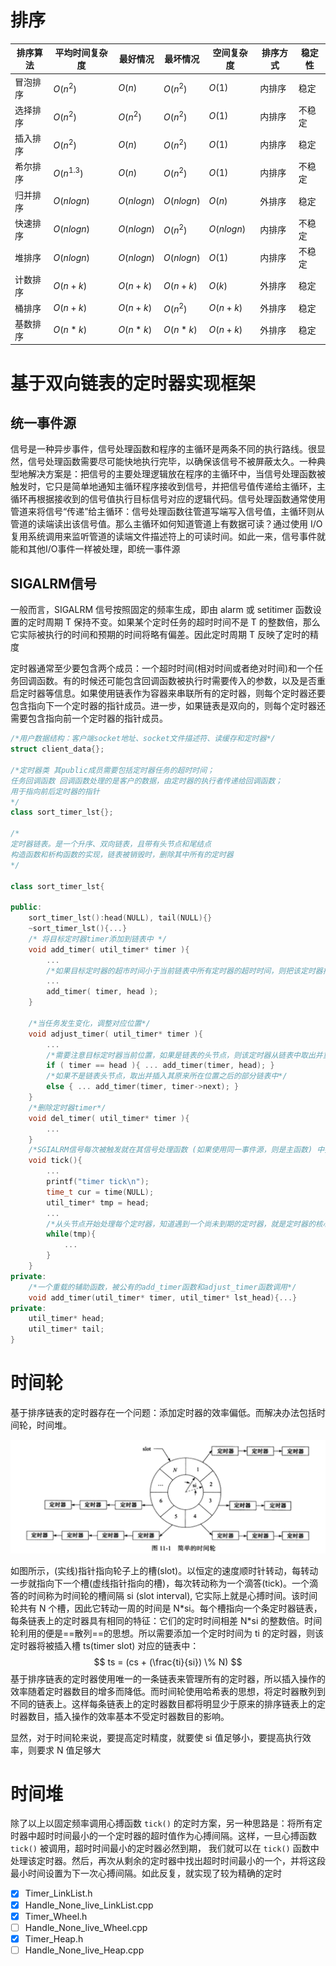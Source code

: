 # 排序

| 排序算法 | 平均时间复杂度 | 最好情况     | 最坏情况     | 空间复杂度   | 排序方式 | 稳定性 |
| -------- | -------------- | ------------ | ------------ | ------------ | -------- | ------ |
| 冒泡排序 | $O(n^2)$       | $O(n)$       | $O(n^2)$     | $O(1)$       | 内排序   | 稳定   |
| 选择排序 | $O(n^2)$       | $O(n^2)$     | $O(n^2)$     | $O(1)$       | 内排序   | 不稳定 |
| 插入排序 | $O(n^2)$       | $O(n)$       | $O(n^2)$     | $O(1)$       | 内排序   | 稳定   |
| 希尔排序 | $O(n^{1.3})$   | $O(n)$       | $O(n^2)$     | $O(1)$       | 内排序   | 不稳定 |
| 归并排序 | $O(n log n)$   | $O(n log n)$ | $O(n log n)$ | $O(n)$       | 外排序   | 稳定   |
| 快速排序 | $O(n log n)$   | $O(n log n)$ | $O(n^2)$     | $O(n log n)$ | 内排序   | 不稳定 |
| 堆排序   | $O(n log n)$   | $O(n log n)$ | $O(n log n)$ | $O(1)$       | 内排序   | 不稳定 |
| 计数排序 | $O(n+k)$       | $O(n+k)$     | $O(n+k)$     | $O(k)$       | 外排序   | 稳定   |
| 桶排序   | $O(n+k)$       | $O(n+k)$     | $O(n^2)$     | $O(n+k)$     | 外排序   | 稳定   |
| 基数排序 | $O(n*k)$       | $O(n*k)$     | $O(n*k)$     | $O(n+k)$     | 外排序   | 稳定   |

# 基于双向链表的定时器实现框架

## 统一事件源

信号是一种异步事件，信号处理函数和程序的主循环是两条不同的执行路线。很显然，信号处理函数需要尽可能快地执行完毕，以确保该信号不被屏蔽太久。一种典型地解决方案是：把信号的主要处理逻辑放在程序的主循环中，当信号处理函数被触发时，它只是简单地通知主循环程序接收到信号，并把信号值传递给主循环，主循环再根据接收到的信号值执行目标信号对应的逻辑代码。信号处理函数通常使用管道来将信号“传递”给主循环：信号处理函数往管道写端写入信号值，主循环则从管道的读端读出该信号值。那么主循环如何知道管道上有数据可读？通过使用 I/O复用系统调用来监听管道的读端文件描述符上的可读时间。如此一来，信号事件就能和其他I/O事件一样被处理，即统一事件源

## SIGALRM信号

一般而言，SIGALRM 信号按照固定的频率生成，即由 alarm 或 setitimer 函数设置的定时周期 T 保持不变。如果某个定时任务的超时时间不是 T 的整数倍，那么它实际被执行的时间和预期的时间将略有偏差。因此定时周期 T 反映了定时的精度

定时器通常至少要包含两个成员：一个超时时间(相对时间或者绝对时间)和一个任务回调函数。有的时候还可能包含回调函数被执行时需要传入的参数，以及是否重启定时器等信息。如果使用链表作为容器来串联所有的定时器，则每个定时器还要包含指向下一个定时器的指针成员。进一步，如果链表是双向的，则每个定时器还需要包含指向前一个定时器的指针成员。

```C++
/*用户数据结构：客户端socket地址、socket文件描述符、读缓存和定时器*/
struct client_data{};

/*定时器类 其public成员需要包括定时器任务的超时时间；
任务回调函数 回调函数处理的是客户的数据，由定时器的执行者传递给回调函数；
用于指向前后定时器的指针
*/
class sort_timer_lst{};

/*
定时器链表。是一个升序、双向链表，且带有头节点和尾结点
构造函数和析构函数的实现，链表被销毁时，删除其中所有的定时器
*/

class sort_timer_lst{
    
public:
    sort_timer_lst():head(NULL), tail(NULL){}
    ~sort_timer_lst(){...}
    /* 将目标定时器timer添加到链表中 */
    void add_timer( util_timer* timer ){
    	...
        /*如果目标定时器的超市时间小于当前链表中所有定时器的超时时间，则把该定时器插入链表头部，作为	新链表的头节点，否则调用重载函数 add_timer(util_timer* timer, util_timer* lst_head), 保证链表的升序特性*/
        ...
        add_timer( timer, head );
    }
    
    /*当任务发生变化，调整对应位置*/
    void adjust_timer( util_timer* timer ){
        ...
        /*需要注意目标定时器当前位置，如果是链表的头节点，则该定时器从链表中取出并重新插入链表*/
        if ( timer == head ){ ... add_timer(timer, head); }
        /*如果不是链表头节点，取出并插入其原来所在位置之后的部分链表中*/
        else { ... add_timer(timer, timer->next); }
    }
    /*删除定时器timer*/
    void del_timer( util_timer* timer ){
        ...
    }
    /*SGIALRM信号每次被触发就在其信号处理函数 (如果使用同一事件源，则是主函数) 中执行一次 tick 函数，以处理链表上到期的任务 */
    void tick(){
        ...
        printf("timer tick\n");
        time_t cur = time(NULL);
        util_timer* tmp = head;
        ...
        /*从头节点开始处理每个定时器，知道遇到一个尚未到期的定时器，就是定时器的核心逻辑*/
        while(tmp){
            ...
        }
    }
private:
    /*一个重载的辅助函数，被公有的add_timer函数和adjust_timer函数调用*/
    void add_timer(util_timer* timer, util_timer* lst_head){...}
private:
    util_timer* head;
    util_timer* tail;
}
```

# 时间轮

基于排序链表的定时器存在一个问题：添加定时器的效率偏低。而解决办法包括时间轮，时间堆。

![image-20201230200408537](https://github.com/artintel/TimerWheel-TimerHeap/blob/master/image/TimeWheel.png)

如图所示，(实线)指针指向轮子上的槽(slot)。以恒定的速度顺时针转动，每转动一步就指向下一个槽(虚线指针指向的槽)，每次转动称为一个滴答(tick)。一个滴答的时间称为时间轮的槽间隔 si (slot interval), 它实际上就是心搏时间。该时间轮共有 N 个槽，因此它转动一周的时间是 N*si。每个槽指向一个条定时器链表，每条链表上的定时器具有相同的特征：它们的定时时间相差 N\*si 的整数倍。时间轮利用的便是==散列==的思想。所以需要添加一个定时时间为 ti 的定时器，则该定时器将被插入槽 ts(timer slot) 对应的链表中：
$$
ts = (cs + (\frac{ti}{si}) \% N)
$$
基于排序链表的定时器使用唯一的一条链表来管理所有的定时器，所以插入操作的效率随着定时器数目的增多而降低。而时间轮使用哈希表的思想，将定时器散列到不同的链表上。这样每条链表上的定时器数目都将明显少于原来的排序链表上的定时器数目，插入操作的效率基本不受定时器数目的影响。

显然，对于时间轮来说，要提高定时精度，就要使 si 值足够小，要提高执行效率，则要求 N 值足够大

# 时间堆

除了以上以固定频率调用心搏函数 `tick()` 的定时方案，另一种思路是：将所有定时器中超时时间最小的一个定时器的超时值作为心搏间隔。这样，一旦心搏函数 `tick()` 被调用，超时时间最小的定时器必然到期， 我们就可以在 `tick()` 函数中处理该定时器。然后，再次从剩余的定时器中找出超时时间最小的一个，并将这段最小时间设置为下一次心搏间隔。如此反复，就实现了较为精确的定时

- [x] Timer_LinkList.h
- [x] Handle_None_live_LinkList.cpp 
- [x] Timer_Wheel.h
- [ ] Handle_None_live_Wheel.cpp
- [x] Timer_Heap.h
- [ ] Handle_None_live_Heap.cpp
